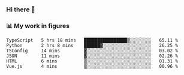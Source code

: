 ### Hi there 👋

### 📊 My work in figures

<!--START_SECTION:waka-->

```text
TypeScript   5 hrs 18 mins   ████████████████▒░░░░░░░░   65.11 %
Python       2 hrs 8 mins    ██████▓░░░░░░░░░░░░░░░░░░   26.25 %
TSConfig     14 mins         ▓░░░░░░░░░░░░░░░░░░░░░░░░   03.02 %
JSON         11 mins         ▓░░░░░░░░░░░░░░░░░░░░░░░░   02.26 %
HTML         6 mins          ▒░░░░░░░░░░░░░░░░░░░░░░░░   01.31 %
Vue.js       4 mins          ▒░░░░░░░░░░░░░░░░░░░░░░░░   00.96 %
```

<!--END_SECTION:waka-->
